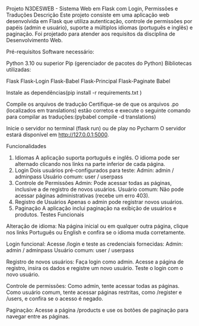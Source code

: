 Projeto N3DESWEB - Sistema Web em Flask com Login, Permissões e Traduções
Descrição
Este projeto consiste em uma aplicação web desenvolvida em Flask que utiliza autenticação, controle de permissões por papéis (admin e usuário), suporte a múltiplos idiomas (português e inglês) e paginação. Foi projetado para atender aos requisitos da disciplina de Desenvolvimento Web.

Pré-requisitos
Software necessário:

Python 3.10 ou superior
Pip (gerenciador de pacotes do Python)
Bibliotecas utilizadas:

Flask
Flask-Login
Flask-Babel
Flask-Principal
Flask-Paginate
Babel

Instale as dependências(pip install -r requirements.txt
)

Compile os arquivos de tradução
Certifique-se de que os arquivos .po (localizados em translations) estão corretos e execute o seguinte comando para compilar as traduções:(pybabel compile -d translations)


Inicie o servidor no terminal (flask run) ou de play no Pycharm
O servidor estará disponível em http://127.0.0.1:5000.

Funcionalidades
1. Idiomas
A aplicação suporta português e inglês.
O idioma pode ser alternado clicando nos links na parte inferior de cada página.
2. Login
Dois usuários pré-configurados para teste:
Admin: admin / adminpass
Usuário comum: user / userpass
3. Controle de Permissões
Admin:
Pode acessar todas as páginas, inclusive a de registro de novos usuários.
Usuário comum:
Não pode acessar páginas administrativas (recebe um erro 403).
4. Registro de Usuários
Apenas o admin pode registrar novos usuários.
5. Paginação
A aplicação inclui paginação na exibição de usuários e produtos.
Testes Funcionais

Alteração de idioma:
Na página inicial ou em qualquer outra página, clique nos links Português ou English e confira se o idioma muda corretamente.

Login funcional:
Acesse /login e teste as credenciais fornecidas:
Admin: admin / adminpass
Usuário comum: user / userpass

Registro de novos usuários:
Faça login como admin.
Acesse a página de registro, insira os dados e registre um novo usuário.
Teste o login com o novo usuário.

Controle de permissões:
Como admin, tente acessar todas as páginas.
Como usuário comum, tente acessar páginas restritas, como /register e /users, e confira se o acesso é negado.

Paginação:
Acesse a página /products e use os botões de paginação para navegar entre as páginas.

